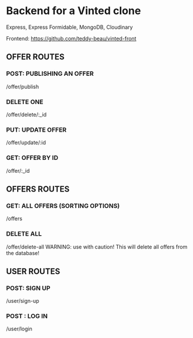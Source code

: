 # Backend for a Vinted clone

Express, Express Formidable, MongoDB, Cloudinary

Frontend: https://github.com/teddy-beau/vinted-front

## OFFER ROUTES

### POST: PUBLISHING AN OFFER

/offer/publish

### DELETE ONE

/offer/delete/:\_id

### PUT: UPDATE OFFER

/offer/update/:id

### GET: OFFER BY ID

/offer/:\_id

## OFFERS ROUTES

### GET: ALL OFFERS (SORTING OPTIONS)

/offers

### DELETE ALL

/offer/delete-all
WARNING: use with caution! This will delete all offers from the database!

## USER ROUTES

### POST: SIGN UP

/user/sign-up

### POST : LOG IN

/user/login
